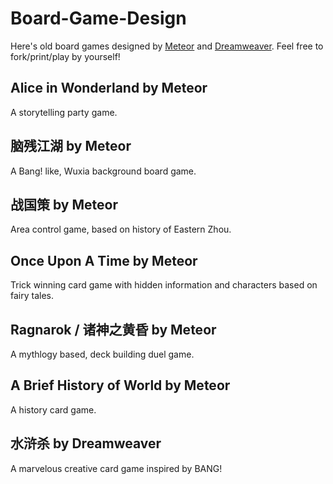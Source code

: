 # Board-Game-Design

  Here's old board games designed by [Meteor](https://github.com/meteorode) and [Dreamweaver](https://github.com/yangfannet). Feel free to fork/print/play by yourself!

## Alice in Wonderland by Meteor

  A storytelling party game.
  
## 脑残江湖 by Meteor

  A Bang! like, Wuxia background board game.
  
## 战国策 by Meteor

  Area control game, based on history of Eastern Zhou.
  
## Once Upon A Time by Meteor

  Trick winning card game with hidden information and characters based on fairy tales.
  
## Ragnarok / 诸神之黄昏 by Meteor

  A mythlogy based, deck building duel game.

## A Brief History of World by Meteor

  A history card game.
  
## 水浒杀 by Dreamweaver

  A marvelous creative card game inspired by BANG!
